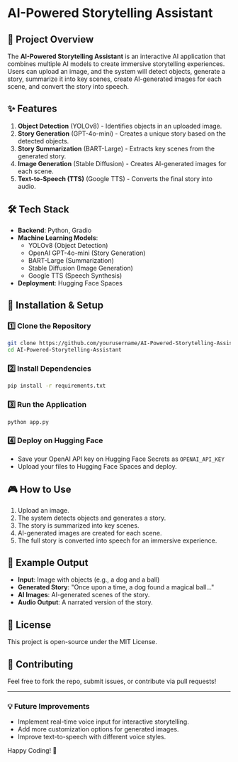 # AI-Powered Storytelling Assistant

## 📌 Project Overview
The **AI-Powered Storytelling Assistant** is an interactive AI application that combines multiple AI models to create immersive storytelling experiences. Users can upload an image, and the system will detect objects, generate a story, summarize it into key scenes, create AI-generated images for each scene, and convert the story into speech.

## ✨ Features
1. **Object Detection** (YOLOv8) - Identifies objects in an uploaded image.
2. **Story Generation** (GPT-4o-mini) - Creates a unique story based on the detected objects.
3. **Story Summarization** (BART-Large) - Extracts key scenes from the generated story.
4. **Image Generation** (Stable Diffusion) - Creates AI-generated images for each scene.
5. **Text-to-Speech (TTS)** (Google TTS) - Converts the final story into audio.

## 🛠️ Tech Stack
- **Backend**: Python, Gradio
- **Machine Learning Models**:
  - YOLOv8 (Object Detection)
  - OpenAI GPT-4o-mini (Story Generation)
  - BART-Large (Summarization)
  - Stable Diffusion (Image Generation)
  - Google TTS (Speech Synthesis)
- **Deployment**: Hugging Face Spaces

## 🚀 Installation & Setup
### 1️⃣ Clone the Repository
```bash
git clone https://github.com/yourusername/AI-Powered-Storytelling-Assistant.git
cd AI-Powered-Storytelling-Assistant
```

### 2️⃣ Install Dependencies
```bash
pip install -r requirements.txt
```

### 3️⃣ Run the Application
```bash
python app.py
```

### 4️⃣ Deploy on Hugging Face
- Save your OpenAI API key on Hugging Face Secrets as `OPENAI_API_KEY`
- Upload your files to Hugging Face Spaces and deploy.

## 🎮 How to Use
1. Upload an image.
2. The system detects objects and generates a story.
3. The story is summarized into key scenes.
4. AI-generated images are created for each scene.
5. The full story is converted into speech for an immersive experience.

## 📸 Example Output
- **Input**: Image with objects (e.g., a dog and a ball)
- **Generated Story**: "Once upon a time, a dog found a magical ball..."
- **AI Images**: AI-generated scenes of the story.
- **Audio Output**: A narrated version of the story.

## 📜 License
This project is open-source under the MIT License.

## 🤝 Contributing
Feel free to fork the repo, submit issues, or contribute via pull requests!

---
### 💡 Future Improvements
- Implement real-time voice input for interactive storytelling.
- Add more customization options for generated images.
- Improve text-to-speech with different voice styles.

Happy Coding! 🚀
